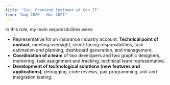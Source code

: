 ```yaml
---
title: "Ssr. Frontend Engineer at Gen IT"
time: "Aug 2020 - Mar 2021"
---
```

In this role, my main responsibilities were:
* Representative for an insurance industry account. **Technical point of contact**, meeting oversight, client-facing responsibilities, task estimation and planning, dashboard generation, and management.
* **Coordination of a team** of two developers and two graphic designers, mentoring, task assignment and tracking, technical team representative.
* **Development of technological solutions (new features and applications)**, debugging, code reviews, pair programming, unit and integration testing.
